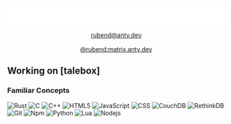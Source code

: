 <p align="center" style="display:flex; flex-flow: column; gap: 16px">
	
<img src="https://raw.githubusercontent.com/rubend056/rubend056/master/main.svg"/>
<a href="mailto:rubend@anty.dev">rubend@anty.dev</a>
<a href="https://matrix.to/#/@rubend:matrix.anty.dev">
	@rubend:matrix.anty.dev
</a>

</p>

## Working on [talebox]


### Familiar Concepts
<p>
	<img alt="Rust" src="https://img.shields.io/badge/-Rust-111?style=flat&logo=rust&logoColor=white" />
	<img alt="C" src="https://img.shields.io/badge/-C-43853d?style=flat&logo=c&logoColor=white" />
	<img alt="C++" src="https://img.shields.io/badge/-C++-43853d?style=flat&logo=cplusplus&logoColor=white" />
	<img alt="HTML5" src="https://img.shields.io/badge/-HTML5-E34F26?style=flat&logo=html5&logoColor=white" />
	<img alt="JavaScript" src="https://img.shields.io/badge/-JavaScript-007ACC?style=flat&logo=javascript&logoColor=white" />
	<img alt="CSS" src="https://img.shields.io/badge/-CSS3-1572B6?style=flat&logo=css3&logoColor=white" />
	<img alt="CouchDB" src="https://img.shields.io/badge/-CouchDB-B33?style=flat&logo=apachecouchdb&logoColor=white" />
	<img alt="RethinkDB" src="https://img.shields.io/badge/-RethinkDB-167?style=flat" />
  	<img alt="Git" src="https://img.shields.io/badge/-Git-842?style=flat&logo=git&logoColor=white" />
  	<img alt="Npm" src="https://img.shields.io/badge/-NPM-622?style=flat&logo=npm&logoColor=white" />
  	<img alt="Python" src="https://img.shields.io/badge/-Python-860?style=flat&logo=python&logoColor=white" />
	<img alt="Lua" src="https://img.shields.io/badge/-Lua-147?style=flat&logo=lua&logoColor=white" />
  	<img alt="Nodejs" src="https://img.shields.io/badge/-Nodejs-362?style=flat&logo=Node.js&logoColor=white" />
</p>
